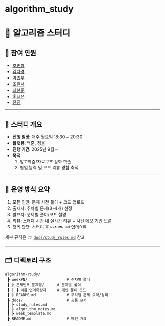 ﻿# algorithm_study

# 📑 알고리즘 스터디

## 👥 참여 인원
- [조민창](https://github.com/57changjo)
- [김다경](https://github.com/dagyeong45)
- [박민우](https://github.com/learntocodebruh)
- [조윤서](https://github.com/yoonsuhcho)
- [최현준](https://github.com/0731chae)
- [홍시은](https://github.com/pumpkin-9999)
- [전진](https://github.com/chunin99)
---

## 📌 스터디 개요
- **진행 일정**: 매주 월요일 18:30 ~ 20:30
- **플랫폼**: 백준, 정올
- **진행 기간**: 2025년 9월 ~ 
- **목적**
  1. 알고리즘/자료구조 심화 학습
  2. 협업 능력 및 코드 리뷰 경험 축적

---

## 🚀 운영 방식 요약
1. 모든 인원: 문제 사전 풀이 + 코드 업로드
2. 출제자: 주차별 문제(3~4개) 선정
3. 발표자: 문제별 풀이/코드 설명
4. 리뷰: 스터디 시간 내 실시간 리뷰 + 사전 메모 기반 토론
5. 정리 담당: 스터디 후 `README.md` 업데이트

세부 규칙은 👉 [`docs/study_rules.md`](./docs/study_rules.md) 참고

---

## 🗂️ 디렉토리 구조
```plaintext
algorithm-study/
 ┣ week#N/					# 주차별 폴더
 ┃ ┣ 문제번호_문제명/		# 문제별 폴더
 ┃ ┃ ┣ 이름.언어확장자		# 개인 풀이 코드
 ┃ ┣ README.md				# 주차별 문제 요약/정리
 ┣ docs/					# 공통 문서
 ┃ ┣ study_rules.md
 ┃ ┣ algorithm_notes.md
 ┃ ┣ week_template.md
 ┣ README.md				# 메인 개요
 ```
